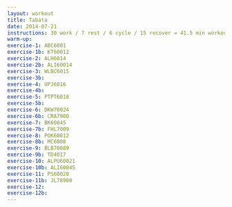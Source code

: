 ```yaml
---
layout: workout
title: Tabata
date: 2014-07-21
instructions: 30 work / 7 rest / 6 cycle / 15 recover = 41.5 min workout
warm-up: 
exercise-1: ABC6001
exercise-1b: KT60012
exercise-2: ALH6014
exercise-2b: ALI60014
exercise-3: WLBC6015
exercise-3b: 
exercise-4: UPJ6016
exercise-4b: 
exercise-5: PTPT6018
exercise-5b: 
exercise-6: DKW70024
exercise-6b: CRA7900
exercise-7: BK60045
exercise-7b: FHL7009
exercise-8: POK60012
exercise-8b: MC6008
exercise-9: BLB70089
exercise-9b: TD4017
exercise-10: ALPU60021
exercise-10b: ALI60045
exercise-11: PS60028
exercise-11b: JL78900
exercise-12: 
exercise-12b: 
---
```


